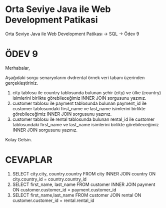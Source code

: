 # Orta Seviye Java ile Web Development Patikasi
Orta Seviye Java ile Web Development Patikası -> SQL -> Ödev 9

# ÖDEV 9
Merhabalar,

Aşağıdaki sorgu senaryolarını dvdrental örnek veri tabanı üzerinden gerçekleştiriniz.

1. city tablosu ile country tablosunda bulunan şehir (city) ve ülke (country) isimlerini birlikte görebileceğimiz INNER JOIN sorgusunu yazınız.
2. customer tablosu ile payment tablosunda bulunan payment_id ile customer tablosundaki first_name ve last_name isimlerini birlikte görebileceğimiz INNER JOIN sorgusunu yazınız.
3. customer tablosu ile rental tablosunda bulunan rental_id ile customer tablosundaki first_name ve last_name isimlerini birlikte görebileceğimiz INNER JOIN sorgusunu yazınız.

Kolay Gelsin.

# CEVAPLAR
1. SELECT city.city, country.country FROM city INNER JOIN country ON city.country_id = country.country_id
2. SELECT first_name, last_name FROM customer INNER JOIN payment ON customer.customer_id = payment.customer_id
3. SELECT first_name,last_name FROM customer JOIN rental ON customer.customer_id = rental.rental_id
